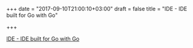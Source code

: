+++
date = "2017-09-10T21:00:10+03:00"
draft = false
title = "IDE - IDE built for Go with Go"

+++

<p><a href="https://github.com/thestrukture/IDE">IDE - IDE built for Go with Go</a></p>